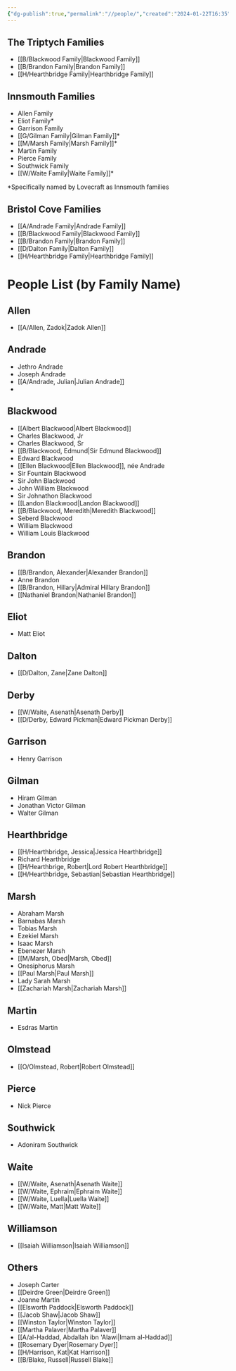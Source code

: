 ```yaml
---
{"dg-publish":true,"permalink":"//people/","created":"2024-01-22T16:35","updated":"2024-07-24T11:58"}
---
```



## The Triptych Families
- [[B/Blackwood Family\|Blackwood Family]]
- [[B/Brandon Family\|Brandon Family]]
- [[H/Hearthbridge Family\|Hearthbridge Family]]

## Innsmouth Families
- Allen Family
- Eliot Family*
- Garrison Family
- [[G/Gilman Family\|Gilman Family]]*
- [[M/Marsh Family\|Marsh Family]]*
- Martin Family
- Pierce Family
- Southwick Family
- [[W/Waite Family\|Waite Family]]*

*Specifically named by Lovecraft as Innsmouth families

## Bristol Cove Families
- [[A/Andrade Family\|Andrade Family]]
- [[B/Blackwood Family\|Blackwood Family]]
- [[B/Brandon Family\|Brandon Family]]
- [[D/Dalton Family\|Dalton Family]]
- [[H/Hearthbridge Family\|Hearthbridge Family]]

# People List (by Family Name)

## Allen
- [[A/Allen, Zadok\|Zadok Allen]]
## Andrade
- Jethro Andrade
- Joseph Andrade
- [[A/Andrade, Julian\|Julian Andrade]]
- 
## Blackwood
- [[Albert Blackwood\|Albert Blackwood]]
- Charles Blackwood, Jr
- Charles Blackwood, Sr 
- [[B/Blackwood, Edmund\|Sir Edmund Blackwood]]
- Edward Blackwood 
- [[Ellen Blackwood\|Ellen Blackwood]], née Andrade
- Sir Fountain Blackwood
- Sir John Blackwood
- John William Blackwood 
- Sir Johnathon Blackwood 
- [[Landon Blackwood\|Landon Blackwood]]
- [[B/Blackwood, Meredith\|Meredith Blackwood]]
- Seberd Blackwood
- William Blackwood 
- William Louis Blackwood 
## Brandon
- [[B/Brandon, Alexander\|Alexander Brandon]]
- Anne Brandon
- [[B/Brandon, Hillary\|Admiral Hillary Brandon]]
- [[Nathaniel Brandon\|Nathaniel Brandon]]
## Eliot
- Matt Eliot
## Dalton
- [[D/Dalton, Zane\|Zane Dalton]]

## Derby
- [[W/Waite, Asenath\|Asenath Derby]]
- [[D/Derby, Edward Pickman\|Edward Pickman Derby]]
## Garrison
- Henry Garrison
## Gilman
- Hiram Gilman
- Jonathan Victor Gilman
- Walter Gilman
## Hearthbridge
- [[H/Hearthbridge, Jessica\|Jessica Hearthbridge]]
- Richard Hearthbridge
- [[H/Hearthbrige, Robert\|Lord Robert Hearthbridge]]
- [[H/Hearthbridge, Sebastian\|Sebastian Hearthbridge]]
## Marsh
- Abraham Marsh
- Barnabas Marsh
- Tobias Marsh
- Ezekiel Marsh
- Isaac Marsh
- Ebenezer Marsh
- [[M/Marsh, Obed\|Marsh, Obed]]
- Onesiphorus Marsh
- [[Paul Marsh\|Paul Marsh]]
- Lady Sarah Marsh
- [[Zachariah Marsh\|Zachariah Marsh]]
## Martin
- Esdras Martin
## Olmstead
- [[O/Olmstead, Robert\|Robert Olmstead]]
## Pierce
- Nick Pierce
## Southwick
- Adoniram Southwick
## Waite
- [[W/Waite, Asenath\|Asenath Waite]]
- [[W/Waite, Ephraim\|Ephraim Waite]]
- [[W/Waite, Luella\|Luella Waite]]
- [[W/Waite, Matt\|Matt Waite]]
## Williamson
* [[Isaiah Williamson\|Isaiah Williamson]]
## Others
- Joseph Carter
- [[Deirdre Green\|Deirdre Green]]
- Joanne Martin
- [[Elsworth Paddock\|Elsworth Paddock]]
- [[Jacob Shaw\|Jacob Shaw]]
- [[Winston Taylor\|Winston Taylor]]
- [[Martha Palaver\|Martha Palaver]]
- [[A/al-Haddad, Abdallah ibn 'Alawi\|Imam al-Haddad]]
- [[Rosemary Dyer\|Rosemary Dyer]]
- [[H/Harrison, Kat\|Kat Harrison]]
- [[B/Blake, Russell\|Russell Blake]]
